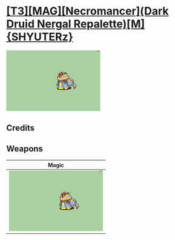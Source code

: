 # [\[T3\]\[MAG\]\[Necromancer\]\(Dark Druid Nergal Repalette\)\[M\]{SHYUTERz}](./%5BT3%5D%5BMAG%5D%5BNecromancer%5D(Dark%20Druid%20Nergal%20Repalette)%5BM%5D%7BSHYUTERz%7D)

<img src="./6.%20Magic%20(FE8%20Compatible%20Alt)%20%7BSHYUTERz%7D/Magic_000.png" alt="[T3][MAG][Necromancer](Dark Druid Nergal Repalette)[M]{SHYUTERz} standing" />

## Credits



## Weapons


|Magic |
|  :---: |
| <img alt="Magic animation" src="./6.%20Magic%20(FE8%20Compatible%20Alt)%20%7BSHYUTERz%7D/Magic.gif" /> |
